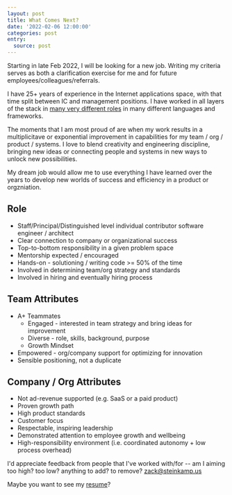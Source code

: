 ```yaml
---
layout: post
title: What Comes Next?
date: '2022-02-06 12:00:00'
categories: post
entry:
  source: post
---
```


Starting in late Feb 2022, I will be looking for a new job. Writing my criteria serves as both a clarification exercise for me and for future employees/colleagues/referrals.

I have 25+ years of experience in the Internet applications space, with that time split between IC and management positions. I have worked in all layers of the stack in [many very different roles](/resume/) in many different languages and frameworks.

The moments that I am most proud of are when my work results in a multiplicitave or exponential improvement in capabilities for my team / org / product / systems. I love to blend creativity and engineering discipline, bringing new ideas or connecting people and systems in new ways to unlock new possibilities.

My dream job would allow me to use everything I have learned over the years to develop new worlds of success and efficiency in a product or orgzniation.

## Role

* Staff/Principal/Distinguished level individual contributor software engineer / architect
* Clear connection to company or organizational success
* Top-to-bottom responsibility in a given problem space
* Mentorship expected / encouraged
* Hands-on - solutioning / writing code >= 50% of the time
* Involved in determining team/org strategy and standards
* Involved in hiring and eventually hiring process

## Team Attributes

* A+ Teammates
  * Engaged - interested in team strategy and bring ideas for improvement
  * Diverse - role, skills, background, purpose
  * Growth Mindset
* Empowered - org/company support for optimizing for innovation
* Sensible positioning, not a duplicate

## Company / Org Attributes

* Not ad-revenue supported (e.g. SaaS or a paid product)
* Proven growth path
* High product standards
* Customer focus
* Respectable, inspiring leadership
* Demonstrated attention to employee growth and wellbeing
* High-responsibility environment (i.e. coordinated autonomy + low process overhead)

I'd appreciate feedback from people that I've worked with/for -- am I aiming too high? too low? anything to add? to remove? <a href="mailto:zack@steinkamp.us">zack@steinkamp.us</a>

Maybe you want to see my [resume](/resume/)?
